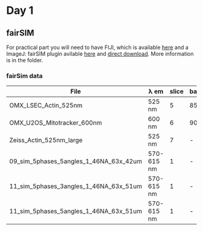 # Day 1

## fairSIM
For practical part you will need to have FIJI, which is available [here](https://imagej.net/software/fiji/downloads) and a ImageJ: fairSIM plugin avilable [here](https://www.fairsim.org/) and [direct download](https://github.com/fairSIM/fairSIM/releases/download/v1.4.1/fairSIM_plugin.jar). More information is in the folder.

### fairSim data

File | λ em | slice | background | Att. str | FWHM
------------ | ------------- | ------------ | ------------ | ------------ | ------------ |
OMX_LSEC_Actin_525nm | 525 nm | 5 | 85 | 0.99 | 1.2
OMX_U2OS_Mitotracker_600nm | 600 nm | 6 | 90 | 0.997 | 1.5
Zeiss_Actin_525nm_large | 525 nm | 7 | - | 0.9995 | 2.0
09_sim_5phases_5angles_1_46NA_63x_42um | 570-615 nm | 1 | - | - | -
11_sim_5phases_3angles_1_46NA_63x_51um | 570-615 nm | 1 | - | - | -
11_sim_5phases_5angles_1_46NA_63x_51um | 570-615 nm | 1 | - | - | -
